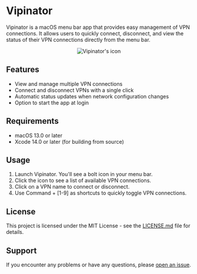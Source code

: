 # Vipinator

Vipinator is a macOS menu bar app that provides easy management of VPN connections. It allows users to quickly connect, disconnect, and view the status of their VPN connections directly from the menu bar.

<p align="center">
  <img src="https://raw.githubusercontent.com/vpukhanov/Vipinator/main/Supporting%20Files/Documentation/Icon.png?raw=true" alt="Vipinator's icon"/>
</p>

## Features

- View and manage multiple VPN connections
- Connect and disconnect VPNs with a single click
- Automatic status updates when network configuration changes
- Option to start the app at login

## Requirements

- macOS 13.0 or later
- Xcode 14.0 or later (for building from source)

## Usage

1. Launch Vipinator. You'll see a bolt icon in your menu bar.
2. Click the icon to see a list of available VPN connections.
3. Click on a VPN name to connect or disconnect.
4. Use Command + [1-9] as shortcuts to quickly toggle VPN connections.

## License

This project is licensed under the MIT License - see the [LICENSE.md](LICENSE.md) file for details.

## Support

If you encounter any problems or have any questions, please [open an issue](https://github.com/vpukhanov/vipinator/issues).
